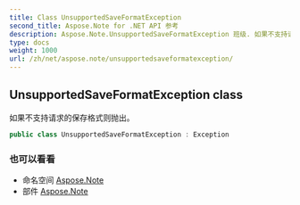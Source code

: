 ```yaml
---
title: Class UnsupportedSaveFormatException
second_title: Aspose.Note for .NET API 参考
description: Aspose.Note.UnsupportedSaveFormatException 班级. 如果不支持请求的保存格式则抛出
type: docs
weight: 1000
url: /zh/net/aspose.note/unsupportedsaveformatexception/
---
```

## UnsupportedSaveFormatException class

如果不支持请求的保存格式则抛出。

```csharp
public class UnsupportedSaveFormatException : Exception
```

### 也可以看看

* 命名空间 [Aspose.Note](../../aspose.note/)
* 部件 [Aspose.Note](../../)


